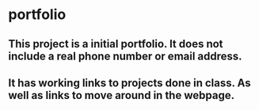 # portfolio

## This project is a initial portfolio. It does not include a real phone number or email address. 

## It has working links to projects done in class. As well as links to move around in the webpage. 
